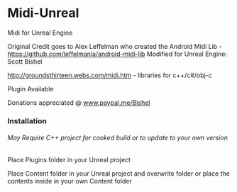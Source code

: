# Midi-Unreal
Midi for Unreal Engine

Original Credit goes to Alex Leffelman who created the Android Midi Lib - https://github.com/leffelmania/android-midi-lib
Modified for Unreal Engine: Scott Bishel

http://groundsthirteen.webs.com/midi.htm - libraries for c++/c#/obj-c

Plugin Available 

Donations appreciated @ www.paypal.me/Bishel

### Installation

###### May Require C++ project for cooked build or to update to your own version

Place Plugins folder in your Unreal project

Place Content folder in your Unreal project and overwrite folder or place the contents inside in your own Content folder
